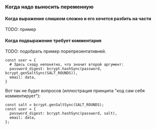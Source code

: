 ### Когда надо выносить переменную

#### Когда выражение слишком сложно и его хочется разбить на части

TODO: пример

#### Когда подвыражение требует комментария

TODO: подобрать пример порепрезентативней.

```
const user = {
  # Здесь сходу непонятно, что значит второй аргумент:
  password_digest: bcrypt.hashSync(password, bcrypt.genSaltSync(SALT_ROUNDS)),
  email: data,
}
```

Вот так не будет вопросов (иллюстрация принципа "код сам себя комментирует"):

```
const salt = bcrypt.genSaltSync(SALT_ROUNDS);
const user = {
  password_digest: bcrypt.hashSync(password, salt),
  email: data,
};
```
